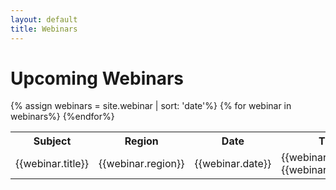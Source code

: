 ```yaml
---
layout: default
title: Webinars
---
```




<div class="home">

  <h1 class="page-heading">Upcoming Webinars</h1>

  <table class="rwd-table">
    <tr>
      <th>Subject</th>
      <th>Region</th>
      <th>Date</th>
      <th>Time</th>
    </tr>
    {% assign webinars = site.webinar | sort: 'date'%}
    {% for webinar in webinars%}
    <tr>
      <td>{{webinar.title}}</td>
      <td>{{webinar.region}}</td>  
      <td>{{webinar.date}}</td>
      <td>{{webinar.time}} {{webinar.timezone}}</td>
      <td><a class="post-link" href="{{ webinar.url | prepend: site.baseurl }}">More Information</a></td>
    {%endfor%}
  </table>  


</div>





